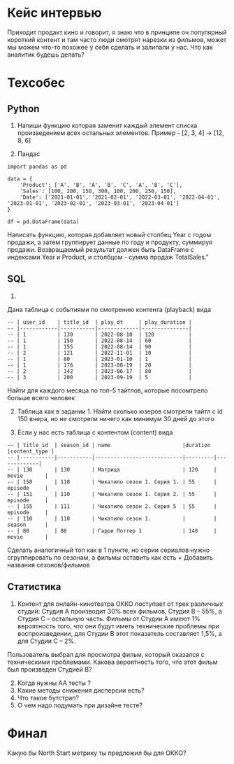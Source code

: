 # Кейс интервью 

Приходит продакт кино и говорит, я знаю что в принципе оч популярный короткий контент и там часто люди смотрят нарезки из фильмов, может мы можем что-то похожее у себя сделать и залипали у нас. Что как аналитик будешь делать?

# Техсобес

## Python

1) Напиши функцию которая заменит каждый элемент списка произведением всех остальных элементов. Пример - [2, 3, 4] -> [12, 8, 6]

2) Пандас

```
import pandas as pd
 
data = {
    'Product': ['A', 'B', 'A', 'B', 'C', 'A', 'B', 'C'],
    'Sales': [100, 200, 150, 300, 100, 200, 250, 150],
    'Date': ['2021-01-01', '2021-02-01', '2022-03-01', '2022-04-01', '2023-01-01', '2023-02-01', '2023-03-01', '2023-04-01']
}
 
df = pd.DataFrame(data)
```

Написать функцию, которая добавляет новый столбец Year с годом продажи, а затем группирует данные по году и продукту, суммируя продажи. Возвращаемый результат должен быть DataFrame с индексами Year и Product, и столбцом - сумма продаж TotalSales."

## SQL

1) 

Дана таблица с событиями по смотрению контента (playback) вида
```
-- | user_id    | title_id  | play_dt     | play_duration |
-- |------------|-----------|-------------|---------------|
-- | 1          | 130       | 2022-08-10  | 120           |
-- | 1          | 150       | 2022-08-14  | 60            |
-- | 1          | 155       | 2022-08-14  | 90            |
-- | 2          | 121       | 2022-11-01  | 10            |
-- | 1          | 80        | 2023-01-10  | 1             |
-- | 1          | 176       | 2023-08-19  | 20            |
-- | 2          | 142       | 2023-06-17  | 80            |
-- | 3          | 200       | 2023-09-19  | 5             |
```

Найти для каждого месяца по топ-5 тайтлов, которые посомтрело больше всего человек

2) Таблица как в задании 1. Найти сколько юзеров смотрели тайтл c id 150 вчера, но не смотрели ничего как минимум 30 дней до этого

3) Если у нас есть таблица с контентом (content) вида
```
-- | title_id  | season_id | name                       |duration |content_type |
-- |-----------|-----------|----------------------------|---------|-------------|
-- | 130       | 130       | Матрица                    | 120     | movie       |
-- | 150       | 110       | Чикатило сезон 1. Серия 1. | 55      | episode     |
-- | 151       | 110       | Чикатило сезон 1. Серия 2. | 55      | episode     |
-- | 155       | 111       | Чикатило сезон 2. Серия 5  | 55      | episode     |
-- | 110       | 110       | Чикатило сезон 1.          |         | season      |
-- | 80        | 80        | Гарри Поттер 1             | 140     | movie       |
```
Сделать аналогичный топ как в 1 пункте, но серии сериалов нужно сгруппировать по сезонам, а фильмы оставить как есть + Добавить названия сезонов/фильмов

## Статистика 

1) Контент для онлайн-кинотеатра ОККО поступает от трех различных студий: 
Студия A производит 30% всех фильмов, 
Студия B – 55%, а Студия C – остальную часть.
Фильмы от Студии A имеют 1% вероятность того, что они будут иметь технические проблемы при воспроизведении, для Студии B этот показатель составляет 1,5%, а для Студии C – 2%. 

Пользователь выбрал для просмотра фильм, который оказался с техническими проблемами. Какова вероятность того, что этот фильм был произведен Студией B?

2) Когда нужны АА тесты ?
3) Какие методы снижения дисперсии есть?
4) Что такое бутстрап?
5) О чем надо подумать при дизайне тесте?


# Финал 

Какую бы North Start метрику ты предложил бы для ОККО? 